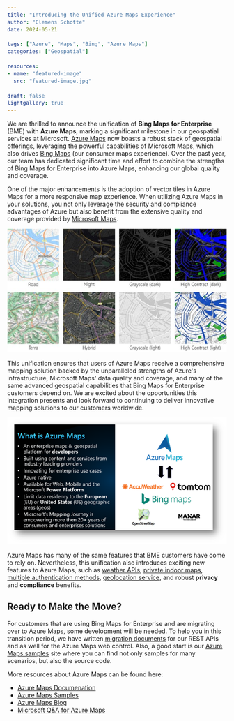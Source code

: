 ```yaml
---
title: "Introducing the Unified Azure Maps Experience"
author: "Clemens Schotte"
date: 2024-05-21

tags: ["Azure", "Maps", "Bing", "Azure Maps"]
categories: ["Geospatial"]

resources:
- name: "featured-image"
  src: "featured-image.jpg"

draft: false
lightgallery: true
---
```

 
We are thrilled to announce the unification of **Bing Maps for Enterprise** (BME) with **Azure Maps**, marking a significant milestone in our geospatial services at Microsoft. [Azure Maps](https://azuremaps.com/) now boasts a robust stack of geospatial offerings, leveraging the powerful capabilities of Microsoft Maps, which also drives [Bing Maps](https://bingmaps.com/) (our consumer maps experience). Over the past year, our team has dedicated significant time and effort to combine the strengths of Bing Maps for Enterprise into Azure Maps, enhancing our global quality and coverage.

One of the major enhancements is the adoption of vector tiles in Azure Maps for a more responsive map experience. When utilizing Azure Maps in your solutions, you not only leverage the security and compliance advantages of Azure but also benefit from the extensive quality and coverage provided by [Microsoft Maps](https://www.microsoft.com/maps).

![Azure Maps vector tiles](vectortiles.jpg)
 
This unification ensures that users of Azure Maps receive a comprehensive mapping solution backed by the unparalleled strengths of Azure's infrastructure, Microsoft Maps' data quality and coverage, and many of the same advanced geospatial capabilities that Bing Maps for Enterprise customers depend on. We are excited about the opportunities this integration presents and look forward to continuing to deliver innovative mapping solutions to our customers worldwide.

![What is Azure Maps](what_is_azure_maps.png)
 
Azure Maps has many of the same features that BME customers have come to rely on. Nevertheless, this unification also introduces exciting new features to Azure Maps, such as [weather APIs](https://learn.microsoft.com/rest/api/maps/weather), [private indoor maps](https://learn.microsoft.com/azure/azure-maps/about-creator), [multiple authentication methods](https://learn.microsoft.com/azure/azure-maps/azure-maps-authentication), [geolocation service](https://learn.microsoft.com/en-us/rest/api/maps/geolocation), and robust **privacy** and **compliance** benefits.

## Ready to Make the Move?

For customers that are using Bing Maps for Enterprise and are migrating over to Azure Maps, some development will be needed. To help you in this transition period, we have written [migration documents](https://learn.microsoft.com/en-us/azure/azure-maps/migrate-from-bing-maps) for our REST APIs and as well for the Azure Maps web control. Also, a good start is our [Azure Maps samples](https://samples.azuremaps.com) site where you can find not only samples for many scenarios, but also the source code.

More resources about Azure Maps can be found here:
*	[Azure Maps Documenation](https://docs.azuremaps.com)
*	[Azure Maps Samples](https://samples.azuremaps.com)
*	[Azure Maps Blog](https://blog.azuremaps.com)
*	[Microsoft Q&A for Azure Maps](https://learn.microsoft.com/en-us/answers/tags/209/azure-maps)
